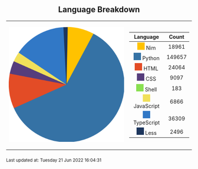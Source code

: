 
<span align="center">

## Language Breakdown

</span>

<foreignObject>
<body xmlns="http://www.w3.org/1999/xhtml">
<table align="center">
<tr>
<td>

![Pie Chart](./assets/pie_chart.svg "Pie Chart detailing languages used")

</td>
<td>

|Language|Count|
|:-:|:-:|
![Nim](./assets/Nim.svg) Nim|18961|
![Python](./assets/Python.svg) Python|149657|
![HTML](./assets/HTML.svg) HTML|24064|
![CSS](./assets/CSS.svg) CSS|9097|
![Shell](./assets/Shell.svg) Shell|183|
![JavaScript](./assets/JavaScript.svg) JavaScript|6866|
![TypeScript](./assets/TypeScript.svg) TypeScript|36309|
![Less](./assets/Less.svg) Less|2496|

</td>
</tr>
</table>
</body>
</foreignObject>

<sub>Last updated at: Tuesday 21 Jun 2022 16:04:31
        